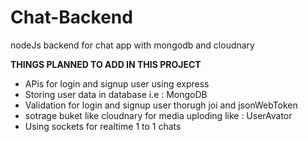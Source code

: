 # Chat-Backend
nodeJs backend for chat app with mongodb and cloudnary


<b>THINGS PLANNED TO ADD IN THIS PROJECT</b>

<UL>
<li>APis for login and signup user using express</li>
<li>Storing user data in database i.e : MongoDB</li>
<li>Validation for login and signup user thorugh joi and jsonWebToken</li>
<li>sotrage buket like cloudnary for media uploding like : UserAvator</li>
<li>Using sockets for realtime 1 to 1 chats  </li>
</UL>